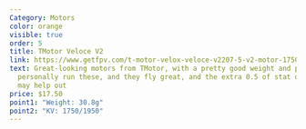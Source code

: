 ```yaml
---
Category: Motors
color: orange
visible: true
order: 5
title: TMotor Veloce V2
link: https://www.getfpv.com/t-motor-velox-veloce-v2207-5-v2-motor-1750kv-2550kv-royal-blue.html
text: Great-looking motors from TMotor, with a pretty good weight and price! I
  personally run these, and they fly great, and the extra 0.5 of stat or volume
  may help out
price: $17.50
point1: "Weight: 30.8g"
point2: "KV: 1750/1950"
---
```


